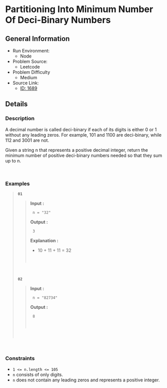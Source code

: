 # Partitioning Into Minimum Number Of Deci-Binary Numbers

## General Information

- Run Environment:
  - Node
- Problem Source:
  - Leetcode
- Problem Difficulty
  - Medium
- Source Link:
  - [ID: 1689](https://leetcode.com/problems/partitioning-into-minimum-number-of-deci-binary-numbers/)

## Details

### Description

A decimal number is called deci-binary if each of its digits is either 0 or 1 without any leading zeros. For example, 101 and 1100 are deci-binary, while 112 and 3001 are not.

Given a string n that represents a positive decimal integer, return the minimum number of positive deci-binary numbers needed so that they sum up to n.

&nbsp;

### Examples

> **`01`**
>>**Input :**
>>
>>      n = "32"
>>
>>**Output :**
>>
>>      3
>>
>>**Explanation :**
>>
>> - 10 + 11 + 11 = 32
>>
>> &nbsp;
>>
> &nbsp;
>
> **`02`**
>>**Input :**
>>
>>      n = "82734"
>>
>>**Output :**
>>
>>      8
>> &nbsp;
>>
> &nbsp;

&nbsp;

### Constraints

- `1 <= n.length <= 105`
- `n` consists of only digits.
- `n` does not contain any leading zeros and represents a positive integer.
